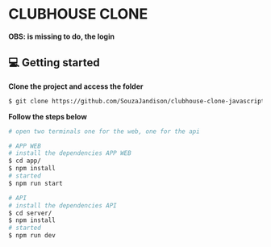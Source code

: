 # CLUBHOUSE CLONE

**OBS: is missing to do, the login**

## 💻 Getting started

**Clone the project and access the folder**

```bash
$ git clone https://github.com/SouzaJandison/clubhouse-clone-javascript.git && cd clubhouse-clone-javascript
```

**Follow the steps below**

```bash
# open two terminals one for the web, one for the api

# APP WEB
# install the dependencies APP WEB
$ cd app/
$ npm install
# started
$ npm run start

# API
# install the dependencies API
$ cd server/
$ npm install
# started
$ npm run dev
```